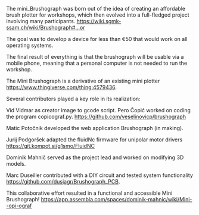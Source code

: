 

The mini_Brushograph was born out of the idea of creating an affordable brush plotter for workshops, which then evolved into a full-fledged project involving many participants. https://wiki.sgmk-ssam.ch/wiki/Brushograph#...or

The goal was to develop a device for less than €50 that would work on all operating systems.

The final result of everything is that the brushograph will be usable via a mobile phone, meaning that a personal computer is not needed to run the workshop.

The Mini Brushograph is a derivative of an existing mini plotter https://www.thingiverse.com/thing:4579436. 

Several contributors played a key role in its realization:

Vid Vidmar as creator image to gcode script. Pero Čopić worked on coding the program copicograf.py. https://github.com/veselinovicp/brushograph

Matic Potočnik developed the web application Brushograph (in making).

Jurij Podgoršek adapted the fluidNc firmware for unipolar motor drivers https://git.kompot.si/g1smo/FluidNC

Dominik Mahnič served as the project lead and worked on modifying 3D models.

Marc Duseiller contributed with a DIY circuit and tested system functionality https://github.com/dusjagr/Brushograph_PCB.

This collaborative effort resulted in a functional and accessible Mini Brushograph! https://app.assembla.com/spaces/dominik-mahnic/wiki/Mini--opi-ograf
